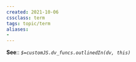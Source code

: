 ```yaml
---
created: 2021-10-06
cssclass: term
tags: topic/term
aliases:
-
---
```


**See**:: 
*`$=customJS.dv_funcs.outlinedIn(dv, this)`*
